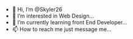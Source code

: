 - 👋 Hi, I’m @Skyler26
- 👀 I’m interested in Web Design...
- 🌱 I’m currently learning front End Developer...
- 📫 How to reach me just message me... 

<!---
Skyler26/Skyler26 is a ✨ special ✨ repository because its `README.md` (this file) appears on your GitHub profile.
You can click the Preview link to take a look at your changes.
--->
